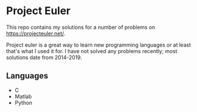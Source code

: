 # Project Euler

This repo contains my solutions for a number of problems on https://projecteuler.net/. 

Project euler is a great way to learn new programming languages or at least that's what I used it for. I have not solved any problems recently; most solutions date from 2014-2019.

## Languages

- C
- Matlab
- Python
